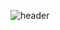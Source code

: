 ![header](https://capsule-render.vercel.app/api?type=waving&color=timeGradient&text=Welcome%20to%20syxxne's%20GitHub%20👋&animation=twinkling&fontSize=35&fontAlignY=40&fontAlign=70&height=250)
